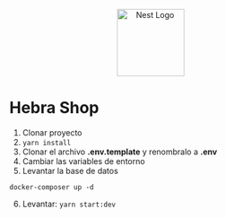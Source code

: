 <p align="center">
  <a href="http://nestjs.com/" target="blank"><img src="https://nestjs.com/img/logo-small.svg" width="120" alt="Nest Logo" /></a>
</p>

# Hebra Shop 
1. Clonar proyecto
2. ```yarn install```
3. Clonar el archivo __.env.template__ y renombralo a __.env__
4. Cambiar las variables de entorno
5. Levantar la base de datos
```
docker-composer up -d
```
6. Levantar: ```yarn start:dev```